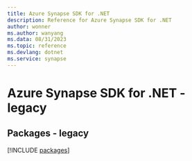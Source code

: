 ```yaml
---
title: Azure Synapse SDK for .NET
description: Reference for Azure Synapse SDK for .NET
author: wonner
ms.author: wanyang
ms.data: 08/31/2023
ms.topic: reference
ms.devlang: dotnet
ms.service: synapse
---
```

# Azure Synapse SDK for .NET - legacy
## Packages - legacy
[!INCLUDE [packages](synapse-index.md)]